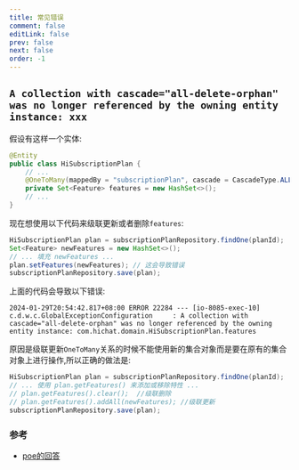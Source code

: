 ```yaml
---
title: 常见错误
comment: false
editLink: false
prev: false
next: false
order: -1
---
```



## `A collection with cascade="all-delete-orphan" was no longer referenced by the owning entity instance: xxx`

假设有这样一个实体:

```java
@Entity
public class HiSubscriptionPlan {
    // ...
    @OneToMany(mappedBy = "subscriptionPlan", cascade = CascadeType.ALL, orphanRemoval = true)
    private Set<Feature> features = new HashSet<>();
    // ...
}
```

现在想使用以下代码来级联更新或者删除`features`:

```java
HiSubscriptionPlan plan = subscriptionPlanRepository.findOne(planId);
Set<Feature> newFeatures = new HashSet<>();
// ... 填充 newFeatures ...
plan.setFeatures(newFeatures); // 这会导致错误
subscriptionPlanRepository.save(plan);
```

上面的代码会导致以下错误:

```text
2024-01-29T20:54:42.817+08:00 ERROR 22284 --- [io-8085-exec-10] c.d.w.c.GlobalExceptionConfiguration     : A collection with cascade="all-delete-orphan" was no longer referenced by the owning entity instance: com.hichat.domain.HiSubscriptionPlan.features
```

原因是级联更新`OneToMany`关系的时候不能使用新的集合对象而是要在原有的集合对象上进行操作,所以正确的做法是:

```java
HiSubscriptionPlan plan = subscriptionPlanRepository.findOne(planId);
// ... 使用 plan.getFeatures() 来添加或移除特性 ...
// plan.getFeatures().clear();  //级联删除
// plan.getFeatures().addAll(newFeatures); //级联更新
subscriptionPlanRepository.save(plan);
```

### 参考

* [poe的回答](https://poe.com/s/7TjSTRhhh1v4tyEYyKEc)
